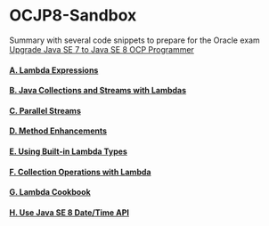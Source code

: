 # OCJP8-Sandbox
Summary with several code snippets to prepare for the Oracle exam <a href="https://education.oracle.com/product/pexam_1Z0-810" target="_blank">Upgrade Java SE 7 to Java SE 8 OCP Programmer</a>

#### [A. Lambda Expressions](A.md)
#### [B. Java Collections and Streams with Lambdas](B.md)	
#### [C. Parallel Streams](C.md)	
#### [D. Method Enhancements](D.md)
#### [E. Using Built-in Lambda Types](E.md)	
#### [F. Collection Operations with Lambda](F.md)	
#### [G. Lambda Cookbook](G.md)
#### [H. Use Java SE 8 Date/Time API](H.md)	
